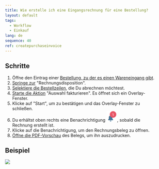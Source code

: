 ```yaml
---
title: Wie erstelle ich eine Eingangsrechnung für eine Bestellung?
layout: default
tags:
  - Workflow
  - Einkauf
lang: de
sequence: 40
ref: createpurchaseinvoice
---
```


## Schritte
1. Öffne den Eintrag einer [Bestellung, zu der es einen Wareneingang gibt](Zu_Bestellung_Wareneingang_erstellen).
1. [Springe zur](SpringezuBelegen) "Rechnungsdisposition".
1. [Selektiere die Bestellzeilen](AuswahlBelege), die Du abrechnen möchtest.
1. [Starte die Aktion](AktionStarten) "Auswahl fakturieren". Es öffnet sich ein Overlay-Fenster.
1. Klicke auf "Start", um zu bestätigen und das Overlay-Fenster zu schließen.
1. Du erhältst oben rechts eine Benachrichtigung ![](assets/NotificationBell_WebUI.png), sobald die Rechnung erstellt ist.
1. Klicke auf die Benachrichtigung, um den Rechnungsbeleg zu öffnen.
1. [Öffne die PDF-Vorschau](PDFVorschau) des Belegs, um ihn auszudrucken.

## Beispiel
![](assets/Zu_Bestellung_Eingangsrechnung_erstellen.gif)
